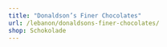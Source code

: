 ```yaml
---
title: "Donaldson’s Finer Chocolates"
url: /lebanon/donaldsons-finer-chocolates/
shop: Schokolade
---
```

